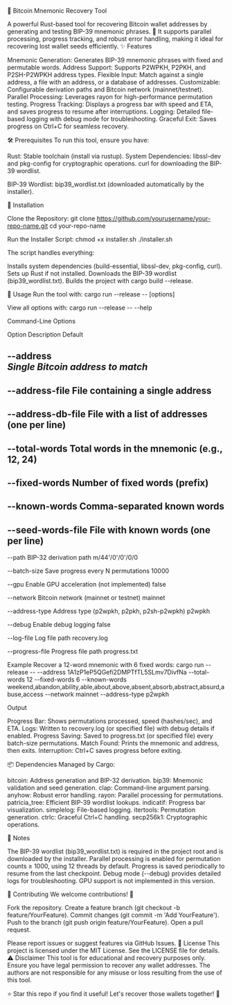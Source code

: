 🌟 Bitcoin Mnemonic Recovery Tool

A powerful Rust-based tool for recovering Bitcoin wallet addresses by generating and testing BIP-39 mnemonic phrases. 🚀 It supports parallel processing, progress tracking, and robust error handling, making it ideal for recovering lost wallet seeds efficiently.
✨ Features

Mnemonic Generation: Generates BIP-39 mnemonic phrases with fixed and permutable words.
Address Support: Supports P2WPKH, P2PKH, and P2SH-P2WPKH address types.
Flexible Input: Match against a single address, a file with an address, or a database of addresses.
Customizable: Configurable derivation paths and Bitcoin network (mainnet/testnet).
Parallel Processing: Leverages rayon for high-performance permutation testing.
Progress Tracking: Displays a progress bar with speed and ETA, and saves progress to resume after interruptions.
Logging: Detailed file-based logging with debug mode for troubleshooting.
Graceful Exit: Saves progress on Ctrl+C for seamless recovery.

🛠️ Prerequisites
To run this tool, ensure you have:

Rust: Stable toolchain (install via rustup).
System Dependencies:
libssl-dev and pkg-config for cryptographic operations.
curl for downloading the BIP-39 wordlist.


BIP-39 Wordlist: bip39_wordlist.txt (downloaded automatically by the installer).

🚀 Installation

Clone the Repository:
git clone https://github.com/yourusername/your-repo-name.git
cd your-repo-name


Run the Installer Script:
chmod +x installer.sh
./installer.sh

The script handles everything:

Installs system dependencies (build-essential, libssl-dev, pkg-config, curl).
Sets up Rust if not installed.
Downloads the BIP-39 wordlist (bip39_wordlist.txt).
Builds the project with cargo build --release.



📖 Usage
Run the tool with:
cargo run --release -- [options]

View all options with:
cargo run --release -- --help

Command-Line Options



Option
Description
Default



--address <ADDRESS>
Single Bitcoin address to match
-


--address-file <FILE>
File containing a single address
-


--address-db-file <FILE>
File with a list of addresses (one per line)
-


--total-words <NUMBER>
Total words in the mnemonic (e.g., 12, 24)
-


--fixed-words <NUMBER>
Number of fixed words (prefix)
-


--known-words <WORDS>
Comma-separated known words
-


--seed-words-file <FILE>
File with known words (one per line)
-


--path <PATH>
BIP-32 derivation path
m/44'/0'/0'/0/0


--batch-size <NUMBER>
Save progress every N permutations
10000


--gpu
Enable GPU acceleration (not implemented)
false


--network <NETWORK>
Bitcoin network (mainnet or testnet)
mainnet


--address-type <TYPE>
Address type (p2wpkh, p2pkh, p2sh-p2wpkh)
p2wpkh


--debug
Enable debug logging
false


--log-file <FILE>
Log file path
recovery.log


--progress-file <FILE>
Progress file path
progress.txt


Example
Recover a 12-word mnemonic with 6 fixed words:
cargo run --release -- --address 1A1zP1eP5QGefi2DMPTfTL5SLmv7DivfNa --total-words 12 --fixed-words 6 --known-words weekend,abandon,ability,able,about,above,absent,absorb,abstract,absurd,abuse,access --network mainnet --address-type p2wpkh

Output

Progress Bar: Shows permutations processed, speed (hashes/sec), and ETA.
Logs: Written to recovery.log (or specified file) with debug details if enabled.
Progress Saving: Saved to progress.txt (or specified file) every batch-size permutations.
Match Found: Prints the mnemonic and address, then exits.
Interruption: Ctrl+C saves progress before exiting.

📦 Dependencies
Managed by Cargo:

bitcoin: Address generation and BIP-32 derivation.
bip39: Mnemonic validation and seed generation.
clap: Command-line argument parsing.
anyhow: Robust error handling.
rayon: Parallel processing for permutations.
patricia_tree: Efficient BIP-39 wordlist lookups.
indicatif: Progress bar visualization.
simplelog: File-based logging.
itertools: Permutation generation.
ctrlc: Graceful Ctrl+C handling.
secp256k1: Cryptographic operations.

📝 Notes

The BIP-39 wordlist (bip39_wordlist.txt) is required in the project root and is downloaded by the installer.
Parallel processing is enabled for permutation counts ≥ 1000, using 12 threads by default.
Progress is saved periodically to resume from the last checkpoint.
Debug mode (--debug) provides detailed logs for troubleshooting.
GPU support is not implemented in this version.

🤝 Contributing
We welcome contributions! 🎉

Fork the repository.
Create a feature branch (git checkout -b feature/YourFeature).
Commit changes (git commit -m 'Add YourFeature').
Push to the branch (git push origin feature/YourFeature).
Open a pull request.

Please report issues or suggest features via GitHub Issues.
📜 License
This project is licensed under the MIT License. See the LICENSE file for details.
⚠️ Disclaimer
This tool is for educational and recovery purposes only. Ensure you have legal permission to recover any wallet addresses. The authors are not responsible for any misuse or loss resulting from the use of this tool.

⭐ Star this repo if you find it useful! Let's recover those wallets together! 💪